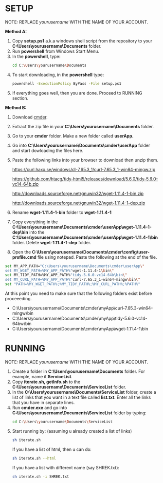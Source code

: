 SETUP
=================
NOTE: REPLACE *yourusername*  WITH THE NAME OF YOUR ACCOUNT.

**Method A:**
1. Copy **setup.ps1** a.k.a windows shell script from the repository  to your **C:\Users\yourusername\Documents** folder.
2. Run **powershell** from Windows Start Menu.
3. In the **powershell**, type:
   ```bash
   cd C:\Users\yourusername\Documents
   ```
4. To start downloading, in the **powershell** type:
   ```bash
   powershell -ExecutionPolicy ByPass -File setup.ps1
   ```
5. If everything goes well, then you are done. Proceed to RUNNING section.

**Method B:**
1. Download [cmder](https://github.com/cmderdev/cmder/releases/download/v1.3.12/cmder.zip "cmder").
2. Extract the zip file in your **C:\Users\yourusername\Documents** folder.
3. Go to your **cmder** folder. Make a new folder called **userApp**.
4. Go into **C:\Users\yourusername\Documents\cmder\userApp** folder and start dowloading the files here.
5. Paste the following links into your browser to download then unzip them.

     https://curl.haxx.se/windows/dl-7.65.3_1/curl-7.65.3_1-win64-mingw.zip
     
     https://github.com/htacg/tidy-html5/releases/download/5.6.0/tidy-5.6.0-vc14-64b.zip

     http://downloads.sourceforge.net/gnuwin32/wget-1.11.4-1-bin.zip
      
     http://downloads.sourceforge.net/gnuwin32/wget-1.11.4-1-dep.zip
      
6. Rename **wget-1.11.4-1-bin** folder to **wget-1.11.4-1**
7. Copy everything in the **C:\Users\yourusername\Documents\cmder\userApp\wget-1.11.4-1-dep\bin** into the **C:\Users\yourusername\Documents\cmder\userApp\wget-1.11.4-1\bin** folder. Delete **wget-1.11.4-1-dep** folder.
8. Open the **C:\Users\yourusername\Documents\cmder\config\user-profile.cmd** file using notepad. Paste the following at the end of the file.

```bash
set MY_APP_PATH="C:\Users\yourusername\Documents\cmder\userApp\"
set MY_WGET_PATH=%MY_APP_PATH%"wget-1.11.4-1\bin\"
set MY_TIDY_PATH=%MY_APP_PATH%"tidy-5.6.0-vc14-64b\bin\"
set MY_CURL_PATH=%MY_APP_PATH%"curl-7.65.3_1-win64-mingw\bin\"
set "PATH=%MY_WGET_PATH%;%MY_TIDY_PATH%;%MY_CURL_PATH%;%PATH%"
```


At this point you need to make sure that the following folders exist before proceeeding.
  - C:\Users\yourusername\Documents\cmder\myApp\curl-7.65.3-win64-mingw\bin
  - C:\Users\yourusername\Documents\cmder\myApp\tidy-5.6.0-vc14-64bw\bin
  - C:\Users\yourusername\Documents\cmder\myApp\wget-1.11.4-1\bin

 RUNNING
=======
NOTE: REPLACE *yourusername*  WITH THE NAME OF YOUR ACCOUNT.

1. Create a folder in **C:\Users\yourusername\Documents** folder. For example, name it **ServiceList**.
2. Copy **iterate.sh, getInfo.sh** to the **C:\Users\yourusername\Documents\ServiceList** folder.
3. In the **C:\Users\yourusername\Documents\ServiceList** folder, create a list of links that you want in a text file called **list.txt**. Enter all the links that you have in separate lines.
5. Run **cmder.exe** and go into **C:\Users\yourusername\Documents\ServiceList** folder by typing:
    ```bash
    cd C:\Users\yourusername\Documents\ServiceList
    ```
6. Start running by: (assuming u already created a list of links)
   ```bash
   sh iterate.sh
   ```
   If you have a list of html, then u can do:
   ```bash
   sh iterate.sh --html
   ```
   If you have a list with different name (say SHREK.txt):
   ```bash
   sh iterate.sh -i SHREK.txt
   ```
